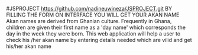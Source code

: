 #JSPROJECT
https://github.com/nadineuwineza/JSPROJECT.git
BY FILLING THE FORM ON INTERFACE YOU WILL GET YOUR AKAN NAME 
Akan names are derived from Ghanian culture. Frequently in Ghana, 
children are given their first name as a 'day name' which corresponds 
the day in the week they were born.
This web application will help a user to check his /her akan name 
by entering details needed which are vilid and get his/her akan name